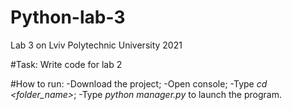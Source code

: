 # Python-lab-3
Lab 3 on Lviv Polytechnic University 2021

#Task: Write code for lab 2

#How to run:
-Download the project;
-Open console;
-Type *cd \<folder_name>*;
-Type  *python manager.py* to launch the program.
